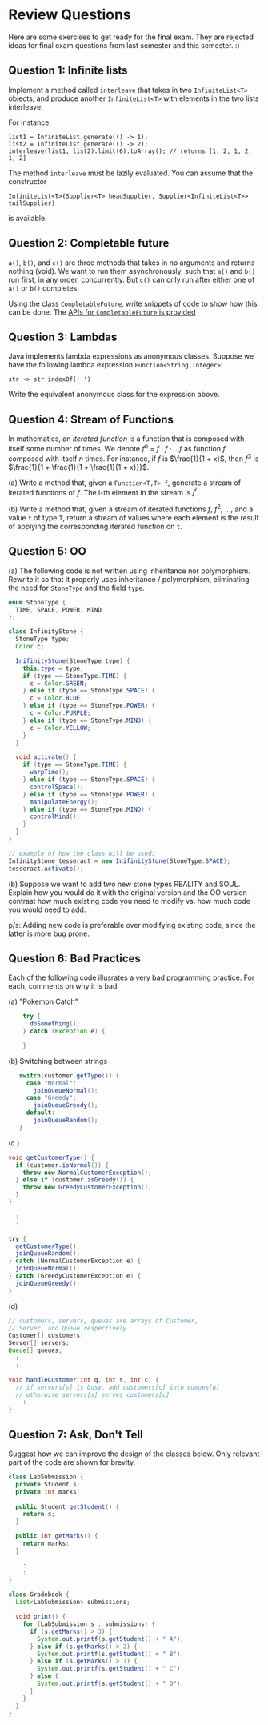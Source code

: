 # Review Questions

Here are some exercises to get ready for the final exam.  They are rejected ideas for final exam questions from last semester and this semester. :)

## Question 1: Infinite lists

Implement a method called `interleave` that takes in two `InfiniteList<T>` objects, and produce another `InfiniteList<T>` with elements in the two lists interleave.

For instance,

```
list1 = InfiniteList.generate(() -> 1);
list2 = InfiniteList.generate(() -> 2);
interleave(list1, list2).limit(6).toArray(); // returns [1, 2, 1, 2, 1, 2]
```

The method `interleave` must be lazily evaluated.  You can assume that the constructor

```
InfiniteList<T>(Supplier<T> headSupplier, Supplier<InfiniteList<T>> tailSupplier)
```

is available.

## Question 2: Completable future

`a()`, `b()`, and `c()` are three methods that takes in no arguments and returns nothing (void).  We want to run them asynchronously, such that `a()` and `b()` run first, in any order, concurrently.  But `c()` can only run after either one of `a()` or `b()` completes.

Using the class `CompletableFuture`, write snippets of code to show how this can be done.  The [APIs for `CompletableFuture` is provided](https://docs.oracle.com/javase/8/docs/api/java/util/concurrent/CompletableFuture.html)

## Question 3: Lambdas

Java implements lambda expressions as anonymous classes.  Suppose we have the following lambda expression `Function<String,Integer>`:

```
str -> str.indexOf(' ')
```

Write the equivalent anonymous class for the expression above.

## Question 4: Stream of Functions

In mathematics, an _iterated function_ is a function that is composed with itself some number of times.  We denote $f^n$ = $f \cdot f \cdot ... f$ as function $f$ composed with itself $n$ times.  For instance, if $f$ is $\frac{1}{1 + x}$, then $f^3$ is $\frac{1}{1 + \frac{1}{1 + \frac{1}{1 + x}}}$.  

(a) Write a method that, given a `Function<T,T> f`, generate a stream of iterated functions of $f$.  The i-th element in the stream is $f^i$.

(b) Write a method that, given a stream of iterated functions $f$, $f^2$, ..., and a value `t` of type `T`, return a stream of values where each element is the result of applying the corresponding iterated function on `t`.

## Question 5: OO

(a)
The following code is not written using inheritance nor polymorphism.  Rewrite it so that it properly uses inheritance / polymorphism, eliminating the need for `StoneType` and the field `type`.

```Java
enum StoneType {
  TIME, SPACE, POWER, MIND
};

class InfinityStone {
  StoneType type;
  Color c;

  InifinityStone(StoneType type) {
	this.type = type;
	if (type == StoneType.TIME) {
	  c = Color.GREEN;
	} else if (type == StoneType.SPACE) {
	  c = Color.BLUE;
	} else if (type == StoneType.POWER) {
	  c = Color.PURPLE;
	} else if (type == StoneType.MIND) {
	  c = Color.YELLOW;
	}
  }

  void activate() {
	if (type == StoneType.TIME) {
	  warpTime();
	} else if (type == StoneType.SPACE) {
	  controlSpace();
	} else if (type == StoneType.POWER) {
	  manipulateEnergy();
	} else if (type == StoneType.MIND) {
	  controlMind();
	}
  }
}

// example of how the class will be used:
InfinityStone tesseract = new InifinityStone(StoneType.SPACE);
tesseract.activate();
```

(b)
Suppose we want to add two new stone types REALITY and SOUL.  Explain how you would do it with the original version and the OO version -- contrast how much existing code you need to modify vs. how much code you would need to add.  

p/s: Adding new code is preferable over modifying existing code, since the latter is more bug prone.

## Question 6: Bad Practices

Each of the following code illusrates a very bad programming practice.  For each, comments on why it is bad.

(a) "Pokemon Catch" 

```Java
	try {
	  doSomething();
	} catch (Exception e) {

	}
```

(b) Switching between strings

```Java
   switch(customer.getType()) {
	 case "Normal": 
	   joinQueueNormal();
	 case "Greedy": 
	   joinQueueGreedy();
     default:
	   joinQueueRandom();
   } 
```
	   
(c ) 

```Java
void getCustomerType() {
  if (customer.isNormal()) {
    throw new NormalCustomerException();
  } else if (customer.isGreedy()) {
    throw new GreedyCustomerException();
  }
}

  :
  :

try {
  getCustomerType();
  joinQueueRandom();
} catch (NormalCustomerException e) {
  joinQueueNormal();
} catch (GreedyCustomerException e) {
  joinQueueGreedy();
}
```

(d)

```Java
// customers, servers, queues are arrays of Customer, 
// Server, and Queue respectively.
Customer[] customers;
Server[] servers;
Queue[] queues;
  :
  :

void handleCustomer(int q, int s, int c) {
  // if servers[s] is busy, add customers[c] into queues[q]
  // otherwise servers[s] serves customers[c]
    :
}
```

## Question 7: Ask, Don't Tell

Suggest how we can improve the design of the classes below.  Only relevant part of the code are shown for brevity.

```Java
class LabSubmission {
  private Student s;
  private int marks;
  
  public Student getStudent() {
	return s;
  }

  public int getMarks() {
	return marks;
  }

    :
	:
}

class Gradebook {
  List<LabSubmission> submissions;

  void print() {
	for (LabSubmission s : submissions) {
	  if (s.getMarks() > 3) {
        System.out.printf(s.getStudent() + " A");
	  } else if (s.getMarks() > 2) {
        System.out.printf(s.getStudent() + " B");
	  } else if (s.getMarks() > 1) {
        System.out.printf(s.getStudent() + " C");
	  } else {
        System.out.printf(s.getStudent() + " D");
	  }
	}
  }
}
```
